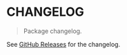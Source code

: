 # CHANGELOG

> Package changelog.

See [GitHub Releases](https://github.com/stdlib-js/assert-has-iterator-symbol-support/releases) for the changelog.